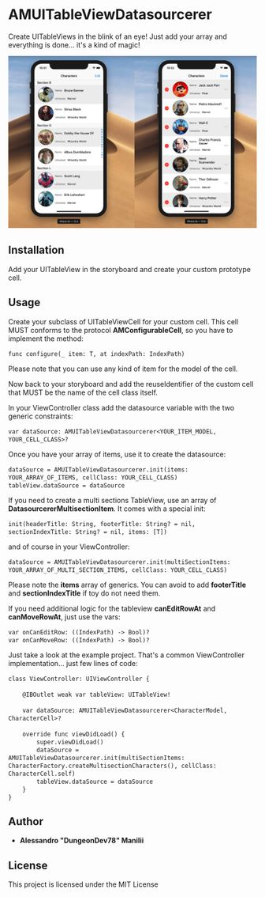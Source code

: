 # AMUITableViewDatasourcerer

Create UITableViews in the blink of an eye!
Just add your array and everything is done... it's a kind of magic!

![Image description](https://github.com/DungeonDev78/AMUITableViewDatasourcerer/blob/master/AMTVDatasourcererExample.jpg?raw=true)

## Installation

Add your UITableView in the storyboard and create your custom prototype cell.


## Usage

Create your subclass of UITableViewCell for your custom cell. This cell MUST conforms to the protocol **AMConfigurableCell**, so you have to implement the method:

```
func configure(_ item: T, at indexPath: IndexPath)
```

Please note that you can use any kind of item for the model of the cell.

Now back to your storyboard and add the reuseIdentifier of the custom cell that MUST be the name of the cell class itself.

In your ViewController class add the datasource variable with the two generic constraints:

```
var dataSource: AMUITableViewDatasourcerer<YOUR_ITEM_MODEL, YOUR_CELL_CLASS>?
```

Once you have your array of items, use it to create the datasource:

```
dataSource = AMUITableViewDatasourcerer.init(items: YOUR_ARRAY_OF_ITEMS, cellClass: YOUR_CELL_CLASS)
tableView.dataSource = dataSource
```

If you need to create a multi sections TableView, use an array of **DatasourcererMultisectionItem**. It comes with a special init:

```
init(headerTitle: String, footerTitle: String? = nil, sectionIndexTitle: String? = nil, items: [T]) 
```

and of course in your ViewController:

```
dataSource = AMUITableViewDatasourcerer.init(multiSectionItems: YOUR_ARRAY_OF_MULTI_SECTION_ITEMS, cellClass: YOUR_CELL_CLASS)
```

Please note the **items** array of generics. You can avoid to add **footerTitle** and **sectionIndexTitle** if toy do not need them.

If you need additional logic for the tableview **canEditRowAt** and **canMoveRowAt**, just use the vars:

```
var onCanEditRow: ((IndexPath) -> Bool)?
var onCanMoveRow: ((IndexPath) -> Bool)?
```

Just take a look at the example project. That's a common ViewController implementation... just few lines of code:

```
class ViewController: UIViewController {

    @IBOutlet weak var tableView: UITableView!
    
    var dataSource: AMUITableViewDatasourcerer<CharacterModel, CharacterCell>?

    override func viewDidLoad() {
        super.viewDidLoad()
        dataSource = AMUITableViewDatasourcerer.init(multiSectionItems: CharacterFactory.createMultisectionCharacters(), cellClass: CharacterCell.self)
        tableView.dataSource = dataSource
    }
}
```


## Author

* **Alessandro "DungeonDev78" Manilii**

## License

This project is licensed under the MIT License
